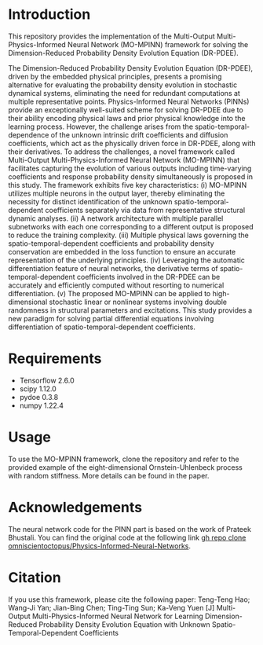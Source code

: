 # Introduction
This repository provides the implementation of the Multi-Output Multi-Physics-Informed Neural Network (MO-MPINN) framework for solving the Dimension-Reduced Probability Density Evolution Equation (DR-PDEE). 

The Dimension-Reduced Probability Density Evolution Equation (DR-PDEE), driven by the embedded physical principles, presents a promising alternative for evaluating the probability density evolution in stochastic dynamical systems, eliminating the need for redundant computations at multiple representative points. Physics-Informed Neural Networks (PINNs) provide an exceptionally well-suited scheme for solving DR-PDEE due to their ability encoding physical laws and prior physical knowledge into the learning process. However, the challenge arises from the spatio-temporal-dependence of the unknown intrinsic drift coefficients and diffusion coefficients, which act as the physically driven force in DR-PDEE, along with their derivatives. To address the challenges, a novel framework called Multi-Output Multi-Physics-Informed Neural Network (MO-MPINN) that facilitates capturing the evolution of various outputs including time-varying coefficients and response probability density simultaneously is proposed in this study. The framework exhibits five key characteristics: (i) MO-MPINN utilizes multiple neurons in the output layer, thereby eliminating the necessity for distinct identification of the unknown spatio-temporal-dependent coefficients separately via data from representative structural dynamic analyses. (ii) A network architecture with multiple parallel subnetworks with each one corresponding to a different output is proposed to reduce the training complexity. (iii) Multiple physical laws governing the spatio-temporal-dependent coefficients and probability density conservation are embedded in the loss function to ensure an accurate representation of the underlying principles. (iv) Leveraging the automatic differentiation feature of neural networks, the derivative terms of spatio-temporal-dependent coefficients involved in the DR-PDEE can be accurately and efficiently computed without resorting to numerical differentiation. (v) The proposed MO-MPINN can be applied to high-dimensional stochastic linear or nonlinear systems involving double randomness in structural parameters and excitations.  This study provides a new paradigm for solving partial differential equations involving differentiation of spatio-temporal-dependent coefficients. 

# Requirements
- Tensorflow 2.6.0
- scipy 1.12.0
- pydoe 0.3.8
- numpy 1.22.4

# Usage
To use the MO-MPINN framework, clone the repository and refer to the provided example of the eight-dimensional Ornstein-Uhlenbeck process with random stiffness. More details can be found in the paper.

# Acknowledgements
The neural network code for the PINN part is based on the work of Prateek Bhustali. You can find the original code at the following link [gh repo clone omniscientoctopus/Physics-Informed-Neural-Networks](https://github.com/omniscientoctopus/Physics-Informed-Neural-Networks.git).

# Citation
If you use this framework, please cite the following paper:
Teng-Teng Hao; Wang-Ji Yan; Jian-Bing Chen; Ting-Ting Sun; Ka-Veng Yuen [J] Multi-Output Multi-Physics-Informed Neural Network for Learning Dimension-Reduced Probability Density Evolution Equation with Unknown Spatio-Temporal-Dependent Coefficients
